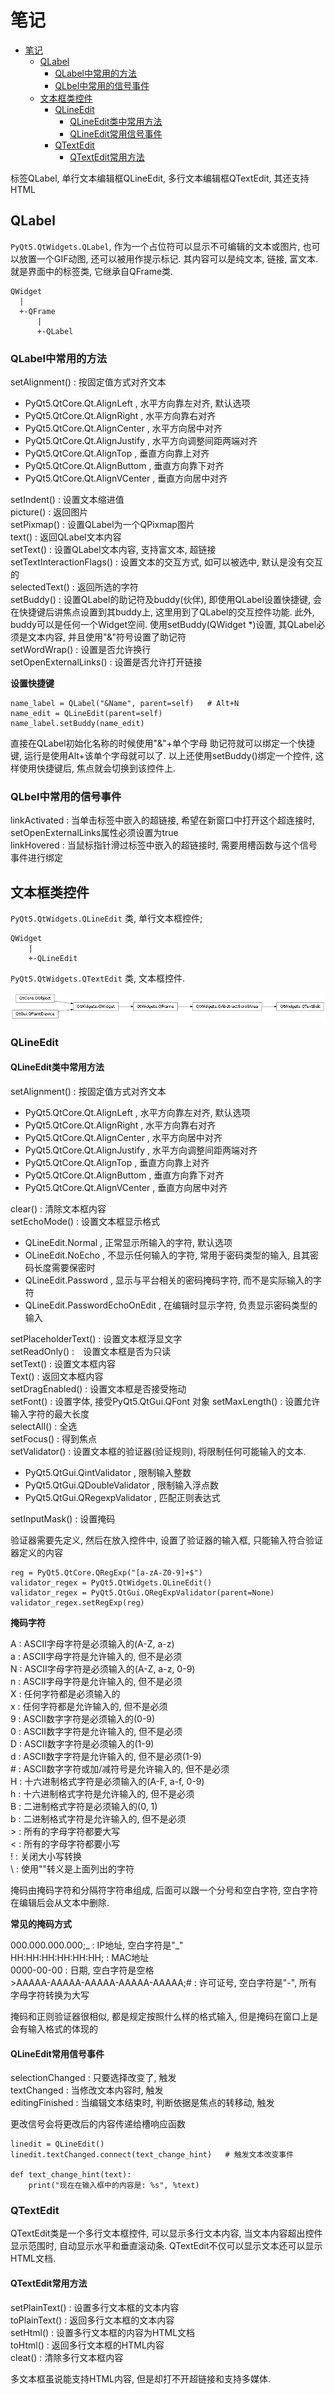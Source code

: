 # 笔记

<!-- TOC -->

- [笔记](#笔记)
    - [QLabel](#qlabel)
        - [QLabel中常用的方法](#qlabel中常用的方法)
        - [QLbel中常用的信号事件](#qlbel中常用的信号事件)
    - [文本框类控件](#文本框类控件)
        - [QLineEdit](#qlineedit)
            - [QLineEdit类中常用方法](#qlineedit类中常用方法)
            - [QLineEdit常用信号事件](#qlineedit常用信号事件)
        - [QTextEdit](#qtextedit)
            - [QTextEdit常用方法](#qtextedit常用方法)

<!-- /TOC -->

标签QLabel, 单行文本编辑框QLineEdit, 多行文本编辑框QTextEdit, 其还支持HTML

## QLabel

`PyQt5.QtWidgets.QLabel`, 作为一个占位符可以显示不可编辑的文本或图片, 也可以放置一个GIF动图, 还可以被用作提示标记. 其内容可以是纯文本, 链接, 富文本. 就是界面中的标签类, 它继承自QFrame类.

    QWidget
      |
      +-QFrame
          |
          +-QLabel

### QLabel中常用的方法

setAlignment() : 按固定值方式对齐文本
  + PyQt5.QtCore.Qt.AlignLeft , 水平方向靠左对齐, 默认选项
  + PyQt5.QtCore.Qt.AlignRight , 水平方向靠右对齐
  + PyQt5.QtCore.Qt.AlignCenter , 水平方向居中对齐
  + PyQt5.QtCore.Qt.AlignJustify , 水平方向调整间距两端对齐
  + PyQt5.QtCore.Qt.AlignTop , 垂直方向靠上对齐
  + PyQt5.QtCore.Qt.AlignButtom , 垂直方向靠下对齐
  + PyQt5.QtCore.Qt.AlignVCenter , 垂直方向居中对齐

setIndent() : 设置文本缩进值  
picture() : 返回图片  
setPixmap() : 设置QLabel为一个QPixmap图片  
text() : 返回QLabel文本内容  
setText() : 设置QLabel文本内容, 支持富文本, 超链接  
setTextInteractionFlags() : 设置文本的交互方式, 如可以被选中, 默认是没有交互的  
selectedText() : 返回所选的字符  
setBuddy() : 设置QLabel的助记符及buddy(伙伴), 即使用QLabel设置快捷键, 会在快捷键后讲焦点设置到其buddy上, 这里用到了QLabel的交互控件功能. 此外, buddy可以是任何一个Widget空间. 使用setBuddy(QWidget *)设置, 其QLabel必须是文本内容, 并且使用"&"符号设置了助记符  
setWordWrap() : 设置是否允许换行  
setOpenExternalLinks() : 设置是否允许打开链接

**设置快捷键**

    name_label = QLabel("&Name", parent=self)   # Alt+N
    name_edit = QLineEdit(parent=self)
    name_label.setBuddy(name_edit)

直接在QLabel初始化名称的时候使用"&"+单个字母 助记符就可以绑定一个快捷键, 运行是使用Alt+该单个字母就可以了. 以上还使用setBuddy()绑定一个控件, 这样使用快捷键后, 焦点就会切换到该控件上.

### QLbel中常用的信号事件

linkActivated : 当单击标签中嵌入的超链接, 希望在新窗口中打开这个超连接时, setOpenExternalLinks属性必须设置为true  
linkHovered : 当鼠标指针滑过标签中嵌入的超链接时, 需要用槽函数与这个信号事件进行绑定

## 文本框类控件

`PyQt5.QtWidgets.QLineEdit` 类, 单行文本框控件; 

    QWidget
        |
        +-QLineEdit

`PyQt5.QtWidgets.QTextEdit` 类, 文本框控件.

![QTextEdit](./img/2-1-QTextEdit.png)

### QLineEdit

#### QLineEdit类中常用方法

setAlignment() : 按固定值方式对齐文本
  + PyQt5.QtCore.Qt.AlignLeft , 水平方向靠左对齐, 默认选项
  + PyQt5.QtCore.Qt.AlignRight , 水平方向靠右对齐
  + PyQt5.QtCore.Qt.AlignCenter , 水平方向居中对齐
  + PyQt5.QtCore.Qt.AlignJustify , 水平方向调整间距两端对齐
  + PyQt5.QtCore.Qt.AlignTop , 垂直方向靠上对齐
  + PyQt5.QtCore.Qt.AlignButtom , 垂直方向靠下对齐
  + PyQt5.QtCore.Qt.AlignVCenter , 垂直方向居中对齐

clear() : 清除文本框内容  
setEchoMode() : 设置文本框显示格式  
  + QLineEdit.Normal , 正常显示所输入的字符, 默认选项
  + OLineEdit.NoEcho , 不显示任何输入的字符, 常用于密码类型的输入, 且其密码长度需要保密时
  + QLineEdit.Password , 显示与平台相关的密码掩码字符, 而不是实际输入的字符
  + QLineEdit.PasswordEchoOnEdit , 在编辑时显示字符, 负责显示密码类型的输入

setPlaceholderText() : 设置文本框浮显文字  
setReadOnly() :　设置文本框是否为只读  
setText() : 设置文本框内容  
Text() : 返回文本框内容  
setDragEnabled() : 设置文本框是否接受拖动  
setFont() : 设置字体, 接受PyQt5.QtGui.QFont 对象
setMaxLength() : 设置允许输入字符的最大长度  
selectAll() : 全选  
setFocus() : 得到焦点  
setValidator() : 设置文本框的验证器(验证规则), 将限制任何可能输入的文本.
  + PyQt5.QtGui.QintValidator , 限制输入整数
  + PyQt5.QtGui.QDoubleValidator , 限制输入浮点数
  + PyQt5.QtGui.QRegexpValidator , 匹配正则表达式

setInputMask() : 设置掩码  

验证器需要先定义, 然后在放入控件中, 设置了验证器的输入框, 只能输入符合验证器定义的内容

    reg = PyQt5.QtCore.QRegExp("[a-zA-Z0-9]+$")
    validator_regex = PyQt5.QtWidgets.QLineEdit()
    validator_regex = PyQt5.QtGui.QRegExpValidator(parent=None)
    validator_regex.setRegExp(reg)

**掩码字符**

A : ASCII字母字符是必须输入的(A-Z, a-z)  
a : ASCII字母字符是允许输入的, 但不是必须  
N : ASCII字母字符是必须输入的(A-Z, a-z, 0-9)  
n : ASCII字母字符是允许输入的, 但不是必须  
X : 任何字符都是必须输入的  
x : 任何字符都是允许输入的, 但不是必须  
9 : ASCII数字字符是必须输入的(0-9)  
0 : ASCII数字字符是允许输入的, 但不是必须  
D : ASCII数字字符是必须输入的(1-9)  
d : ASCII数字字符是允许输入的, 但不是必须(1-9)  
\# : ASCII数字字符或加/减符号是允许输入的, 但不是必须  
H : 十六进制格式字符是必须输入的(A-F, a-f, 0-9)  
h : 十六进制格式字符是允许输入的, 但不是必须  
B : 二进制格式字符是必须输入的(0, 1)  
b : 二进制格式字符是允许输入的, 但不是必须  
\> : 所有的字母字符都要大写  
< : 所有的字母字符都要小写  
! : 关闭大小写转换  
\ : 使用"\"转义是上面列出的字符

掩码由掩码字符和分隔符字符串组成, 后面可以跟一个分号和空白字符, 空白字符在编辑后会从文本中删除.

**常见的掩码方式**

000.000.000.000;_ : IP地址, 空白字符是"_"  
HH:HH:HH:HH:HH:HH; : MAC地址  
0000-00-00  : 日期, 空白字符是空格  
\>AAAAA-AAAAA-AAAAA-AAAAA-AAAAA;# : 许可证号, 空白字符是"-", 所有字母字符转换为大写

掩码和正则验证器很相似, 都是规定按照什么样的格式输入, 但是掩码在窗口上是会有输入格式的体现的

#### QLineEdit常用信号事件

selectionChanged : 只要选择改变了, 触发  
textChanged : 当修改文本内容时, 触发  
editingFinished : 当编辑文本结束时, 判断依据是焦点的转移动, 触发

更改信号会将更改后的内容传递给槽响应函数

    linedit = QLineEdit()
    linedit.textChanged.connect(text_change_hint)   # 触发文本改变事件

    def text_change_hint(text):
        print("现在在输入框中的内容是: %s", %text)

### QTextEdit

QTextEdit类是一个多行文本框控件, 可以显示多行文本内容, 当文本内容超出控件显示范围时, 自动显示水平和垂直滚动条. QTextEdit不仅可以显示文本还可以显示HTML文档.

#### QTextEdit常用方法

setPlainText() : 设置多行文本框的文本内容  
toPlainText() : 返回多行文本框的文本内容  
setHtml() : 设置多行文本框的内容为HTML文档  
toHtml() : 返回多行文本框的HTML内容  
cleat() : 清除多行文本框内容

多文本框虽说能支持HTML内容, 但是却打不开超链接和支持多媒体.
